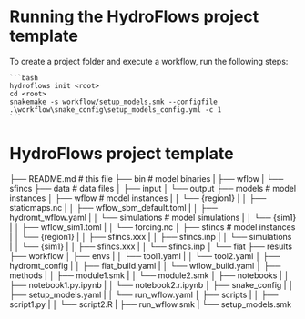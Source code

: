 # Running the HydroFlows project template

To create a project folder and execute a workflow, run the following steps:

    ```bash
    hydroflows init <root>
    cd <root>
    snakemake -s workflow/setup_models.smk --configfile .\workflow\snake_config\setup_models_config.yml -c 1
    ```


# HydroFlows project template

├── README.md                               # this file
├── bin                                     # model binaries
|   ├── wflow
|   └── sfincs
├── data                                    # data files
│   ├── input
│   └── output
├── models                                  # model instances
│   ├── wflow                               # model instances
|   │   └── {region1}
|   │       ├── staticmaps.nc
|   │       ├── wflow_sbm_default.toml
|   │       ├── hydromt_wflow.yaml
|   │       └── simulations                 # model simulations
|   │           └── {sim1}
|   │               ├── wflow_sim1.toml
|   │               └── forcing.nc
│   ├── sfincs                              # model instances
|   │   └── {region1}
|   │       ├── sfincs.xxx
|   │       ├── sfincs.inp
|   │       └── simulations
|   │           └── {sim1}
|   │               ├── sfincs.xxx
|   │               └── sfincs.inp
│   └── fiat
├── results
├── workflow
│   ├── envs
|   │   ├── tool1.yaml
|   │   └── tool2.yaml
│   ├── hydromt_config
|   │   ├── fiat_build.yaml
|   │   └── wflow_build.yaml
│   ├── methods
|   │   ├── module1.smk
|   │   └── module2.smk
│   ├── notebooks
|   │   ├── notebook1.py.ipynb
|   │   └── notebook2.r.ipynb
│   ├── snake_config
|   │   ├── setup_models.yaml
|   │   └── run_wflow.yaml
│   ├── scripts
|   │   ├── script1.py
|   │   └── script2.R
|   ├── run_wflow.smk
|   └── setup_models.smk
